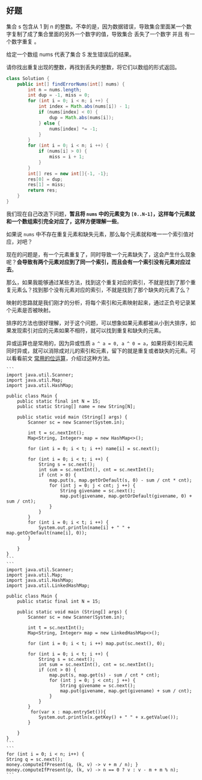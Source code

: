 ## 好题

集合 s 包含从 1 到 n 的整数。不幸的是，因为数据错误，导致集合里面某一个数字复制了成了集合里面的另外一个数字的值，导致集合 丢失了一个数字 并且 有一个数字重复 。

给定一个数组 nums 代表了集合 S 发生错误后的结果。

请你找出重复出现的整数，再找到丢失的整数，将它们以数组的形式返回。

```java
class Solution {
    public int[] findErrorNums(int[] nums) {
        int n = nums.length;
        int dup = -1, miss = 0;
        for (int i = 0; i < n; i ++) {
            int index = Math.abs(nums[i]) - 1;
            if (nums[index] < 0) {
                dup = Math.abs(nums[i]);
            } else {
                nums[index] *= -1;
            }
        }
        for (int i = 0; i < n; i ++) {
            if (nums[i] > 0) {
                miss = i + 1;
            }
        }
        int[] res = new int[]{-1, -1};
        res[0] = dup;
        res[1] = miss;
        return res;
    }
}
```

我们现在自己改造下问题，**暂且将 `nums` 中的元素变为 `[0..N-1]`，这样每个元素就和一个数组索引完全对应了，这样方便理解一些**。

如果说 `nums` 中不存在重复元素和缺失元素，那么每个元素就和唯一一个索引值对应，对吧？

现在的问题是，有一个元素重复了，同时导致一个元素缺失了，这会产生什么现象呢？**会导致有两个元素对应到了同一个索引，而且会有一个索引没有元素对应过去**。

那么，如果我能够通过某些方法，找到这个重复对应的索引，不就是找到了那个重复元素么？找到那个没有元素对应的索引，不就是找到了那个缺失的元素了么？

映射的思路就是我们刚才的分析，将每个索引和元素映射起来，通过正负号记录某个元素是否被映射。

排序的方法也很好理解，对于这个问题，可以想象如果元素都被从小到大排序，如果发现索引对应的元素如果不相符，就可以找到重复和缺失的元素。

异或运算也是常用的，因为异或性质 `a ^ a = 0, a ^ 0 = a`，如果将索引和元素同时异或，就可以消除成对儿的索引和元素，留下的就是重复或者缺失的元素。可以看看前文 [常用的位运算](https://labuladong.gitee.io/algo/4/32//4/32/114/)，介绍过这种方法。

````
```
import java.util.Scanner;
import java.util.Map;
import java.util.HashMap;

public class Main {
    public static final int N = 15;
    public static String[] name = new String[N];
    
    public static void main (String[] args) {
        Scanner sc = new Scanner(System.in);
        
        int t = sc.nextInt();
        Map<String, Integer> map = new HashMap<>();
        
        for (int i = 0; i < t; i ++) name[i] = sc.next();
        
        for (int i = 0; i < t; i ++) {
            String s = sc.next();
            int sum = sc.nextInt(), cnt = sc.nextInt();
            if (cnt > 0) {
                map.put(s, map.getOrDefault(s, 0) - sum / cnt * cnt);
                for (int j = 0; j < cnt; j ++) {
                    String givename = sc.next();
                    map.put(givename, map.getOrDefault(givename, 0) + sum / cnt);
                }
            }
        }
        for (int i = 0; i < t; i ++) {
            System.out.println(name[i] + " " + map.getOrDefault(name[i], 0));
        }
        
    }
}
```
```
import java.util.Scanner;
import java.util.Map;
import java.util.HashMap;
import java.util.LinkedHashMap;

public class Main {
    public static final int N = 15;
    
    public static void main (String[] args) {
        Scanner sc = new Scanner(System.in);
        
        int t = sc.nextInt();
        Map<String, Integer> map = new LinkedHashMap<>();
        
        for (int i = 0; i < t; i ++) map.put(sc.next(), 0);
        
        for (int i = 0; i < t; i ++) {
            String s = sc.next();
            int sum = sc.nextInt(), cnt = sc.nextInt();
            if (cnt > 0) {
                map.put(s, map.get(s) - sum / cnt * cnt);
                for (int j = 0; j < cnt; j ++) {
                    String givename = sc.next();
                    map.put(givename, map.get(givename) + sum / cnt);
                }
            }
        }
         for(var x : map.entrySet()){
            System.out.println(x.getKey() + " " + x.getValue());
        }
        
    }
}
```
```
for (int i = 0; i < n; i++) {
String q = sc.next();
money.computeIfPresent(q, (k, v) -> v + m / n); }
money.computeIfPresent(p, (k, v) -> n == 0 ? v : v - m + m % n);
```
````

